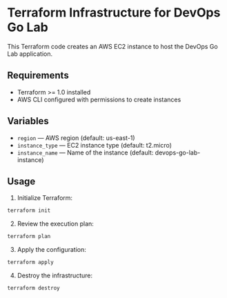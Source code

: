 # Terraform Infrastructure for DevOps Go Lab

This Terraform code creates an AWS EC2 instance to host the DevOps Go Lab application.

## Requirements

- Terraform >= 1.0 installed
- AWS CLI configured with permissions to create instances

## Variables

- `region` — AWS region (default: us-east-1)
- `instance_type` — EC2 instance type (default: t2.micro)
- `instance_name` — Name of the instance (default: devops-go-lab-instance)

## Usage

1. Initialize Terraform:

```bash
terraform init
```

2. Review the execution plan:

```bash
terraform plan
```

3. Apply the configuration:

```bash
terraform apply
```

4. Destroy the infrastructure:

```bash
terraform destroy
```
